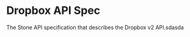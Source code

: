 Dropbox API Spec
================

The Stone API specification that describes the Dropbox v2 API.sdasda

